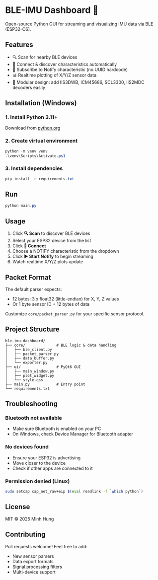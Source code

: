 # BLE-IMU Dashboard 🧭

Open-source Python GUI for streaming and visualizing IMU data via BLE (ESP32-C6).

## Features
- 🔍 Scan for nearby BLE devices
- 🔗 Connect & discover characteristics automatically
- 📡 Subscribe to Notify characteristic (no UUID hardcode)
- 📊 Realtime plotting of X/Y/Z sensor data
- 🧩 Modular design: add IIS3DWB, ICM45686, SCL3300, IIS2MDC decoders easily

## Installation (Windows)

### 1. Install Python 3.11+
Download from [python.org](https://www.python.org/downloads/)

### 2. Create virtual environment
```powershell
python -m venv venv
.\venv\Scripts\Activate.ps1
```

### 3. Install dependencies
```powershell
pip install -r requirements.txt
```

## Run
```powershell
python main.py
```

## Usage
1. Click **🔍 Scan** to discover BLE devices
2. Select your ESP32 device from the list
3. Click **🔗 Connect**
4. Choose a NOTIFY characteristic from the dropdown
5. Click **▶ Start Notify** to begin streaming
6. Watch realtime X/Y/Z plots update

## Packet Format
The default parser expects:
- 12 bytes: 3 x float32 (little-endian) for X, Y, Z values
- Or 1 byte sensor ID + 12 bytes of data

Customize `core/packet_parser.py` for your specific sensor protocol.

## Project Structure
```
ble-imu-dashboard/
├── core/              # BLE logic & data handling
│   ├── ble_client.py
│   ├── packet_parser.py
│   ├── data_buffer.py
│   └── exporter.py
├── ui/                # PyQt6 GUI
│   ├── main_window.py
│   ├── plot_widget.py
│   └── style.qss
├── main.py            # Entry point
└── requirements.txt
```

## Troubleshooting

### Bluetooth not available
- Make sure Bluetooth is enabled on your PC
- On Windows, check Device Manager for Bluetooth adapter

### No devices found
- Ensure your ESP32 is advertising
- Move closer to the device
- Check if other apps are connected to it

### Permission denied (Linux)
```bash
sudo setcap cap_net_raw+eip $(eval readlink -f `which python`)
```

## License
MIT © 2025 Minh Hung

## Contributing
Pull requests welcome! Feel free to add:
- New sensor parsers
- Data export formats
- Signal processing filters
- Multi-device support
